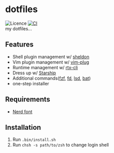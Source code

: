# dotfiles

![Licence](https://img.shields.io/github/license/rmuraix/dotfiles)
[![CI](https://github.com/rmuraix/dotfiles/actions/workflows/ci.yml/badge.svg)](https://github.com/rmuraix/dotfiles/actions/workflows/ci.yml)  
my dotfiles...

## Features

- Shell plugin management w/ [sheldon](https://sheldon.cli.rs/)
- Vim plugin management w/ [vim-plug](https://github.com/junegunn/vim-plug)
- Runtime management w/ [rtx-cli](https://github.com/jdxcode/rtx)
- Dress up w/ [Starship](https://starship.rs/)
- Additional commands([fzf](https://github.com/junegunn/fzf), [fd](https://github.com/sharkdp/fd), [lsd](https://github.com/Peltoche/lsd), [bat](https://github.com/sharkdp/bat))
- one-step installer
## Requirements
- [Nerd font](https://www.nerdfonts.com/font-downloads)
## Installation

1. Run `.bin/install.sh`
2. Run `chsh -s path/to/zsh` to change login shell
